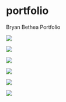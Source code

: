 # portfolio
Bryan Bethea Portfolio

![](https://user-images.githubusercontent.com/19527299/49471718-97b63780-f7db-11e8-8e8b-b483eafba1eb.gif)

![](https://user-images.githubusercontent.com/19527299/49471309-86b8f680-f7da-11e8-9344-46ce57a9559e.gif)

![](https://user-images.githubusercontent.com/19527299/49471974-49edff00-f7dc-11e8-848a-d5c5b5db617b.gif)

![](https://user-images.githubusercontent.com/19527299/49472123-9e917a00-f7dc-11e8-9527-d838b09e5ecc.gif)

![](https://user-images.githubusercontent.com/19527299/49472340-32fbdc80-f7dd-11e8-8cfa-c5d06ff346ec.gif)

![](https://user-images.githubusercontent.com/19527299/49472371-49099d00-f7dd-11e8-9e48-4f35e6b75891.gif)

![]()

![]()

![]()

![]()
